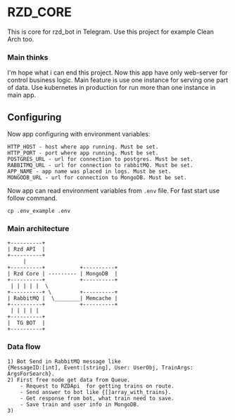 # RZD_CORE
This is core for rzd_bot in Telegram. Use this project for example Clean Arch too.

### Main thinks
I'm hope what i can end this project. Now this app have only web-server for control business logic. Main feature is use 
one instance for serving one part of data. Use kubernetes in production for run more than one instance in main app.

## Configuring
Now app configuring with environment variables: 
```text
HTTP_HOST - host where app running. Must be set.
HTTP_PORT - port where app running. Must be set.
POSTGRES_URL - url for connection to postgres. Must be set.
RABBITMQ_URL - url for connection to rabbitMQ. Must be set.
APP_NAME - app name was placed in logs. Must be set.
MONGODB_URL - url for connection to MongoDB. Must be set.
```

Now app can read environment variables from `.env` file. For fast start use follow command.
```text
cp .env_example .env
```

### Main architecture
```text
+----------+
| Rzd API  |
+----------+
     |
+----------+           +----------+ 
| Rzd Core | --------- | MongoDB  |
+----------+           +----------+
 | | | | |  \
+----------+ \         +----------+
| RabbitMQ |  \________| Memcache |
+----------+           +----------+
 | | | | | 
+----------+
|  TG BOT  |
+----------+
```

### Data flow

```text
1) Bot Send in RabbitMQ message like
{MessageID:[int], Event:[string], User: UserObj, TrainArgs: ArgsForSearch}.
2) First free node get data from Queue.
    - Request to RZDApi  for getting trains on route.
    - Send answer to bot like {[]array_with_trains}.
    - Get response from bot, what train need to save.
    - Save train and user info in MongoDB.
3) 
```
